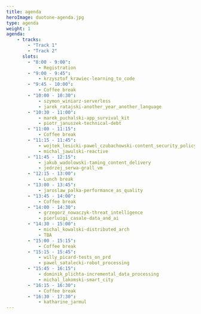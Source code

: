 ```yaml
---
title: agenda
heroImage: duotone-agenda.jpg
type: agenda
weight: 1
agenda:
    - tracks: 
        - "Track 1"
        - "Track 2"
      slots: 
        - "8:00 - 9:00":
            - Registration
        - "9:00 - 9:45": 
            - krzysztof_krawiec-learning_to_code
        - "9:45 - 10:00":
            - Coffee break
        - "10:00 - 10:30":
            - szymon_winiarz-serverless
            - jarek_ratajski-another_year_another_language
        - "10:30 - 11:00":
            - marek_puchalski-app_survival_kit
            - piotr_januszek-technical-debt
        - "11:00 - 11:15":
            - Coffee break
        - "11:15 - 11:45":
            - wojtek_lesicki-pawel_czubachowski-content_security_policy            
            - michal_jawulski-reactive
        - "11:45 - 12:15":
            - jakub_wadolowski-taming_content_delivery
            - jedrzej_serwa-grall_vm
        - "12:15 - 13:00":
            - Lunch break
        - "13:00 - 13:45":
            - jaroslaw_palka-performance_as_quality
        - "13:45 - 14:00":
            - Coffee break
        - "14:00 - 14:30":
            - grzegorz_nowaczyk-threat_intelligence
            - pierluigi_casale-data_and_ai
        - "14:30 - 15:00":
            - michal_kowalski-distributed_arch
            - TBA
        - "15:00 - 15:15":
            - Coffee break
        - "15:15 - 15:45":
            - willy_picard-tests_on_prd
            - pawel_satalecki-robot_processing
        - "15:45 - 16:15":
            - dominik_plichta-incremental_data_processing
            - michal_lakomski-smart_city
        - "16:15 - 16:30":
            - Coffee break
        - "16:30 - 17:30":
            - katharine_jarmul
---
```

